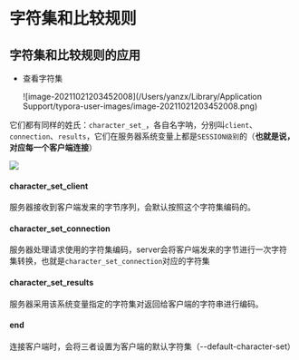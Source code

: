 # 字符集和比较规则

## 字符集和比较规则的应用

+ 查看字符集

  ![image-20211021203452008](/Users/yanzx/Library/Application Support/typora-user-images/image-20211021203452008.png)

它们都有同样的姓氏：`character_set_`，各自名字呐，分别叫`client`、`connection`、`results`，它们在服务器系统变量上都是`SESSION级别`的（**也就是说，对应每一个客户端连接**）

![](https://img-blog.csdnimg.cn/20201222200608713.png?x-oss-process=image/watermark,type_ZmFuZ3poZW5naGVpdGk,shadow_10,text_aHR0cHM6Ly9ibG9nLmNzZG4ubmV0L3FxXzQ2MjI1ODg2,size_16,color_FFFFFF,t_70#pic_center)

#### character_set_client

服务器接收到客户端发来的字节序列，会默认按照这个字符集编码的。

#### character_set_connection 

服务器处理请求使用的字符集编码，server会将客户端发来的字节进行一次字符集转换，也就是`character_set_connection`对应的字符集

#### character_set_results

服务器采用该系统变量指定的字符集对返回给客户端的字符串进行编码。

#### end

连接客户端时，会将三者设置为客户端的默认字符集（--default-character-set）